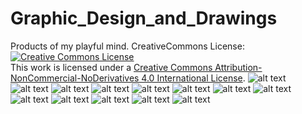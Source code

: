 # Graphic_Design_and_Drawings
Products of my playful mind. CreativeCommons License: 
<a rel="license" href="http://creativecommons.org/licenses/by-nc-nd/4.0/"><img alt="Creative Commons License" style="border-width:0" src="https://i.creativecommons.org/l/by-nc-nd/4.0/88x31.png" /></a><br />This work is licensed under a <a rel="license" href="http://creativecommons.org/licenses/by-nc-nd/4.0/">Creative Commons Attribution-NonCommercial-NoDerivatives 4.0 International License</a>.
![alt text](https://github.com/artistworking/Graphic_Design_and_Drawings/blob/master/Ariel_2.png)
![alt text](https://github.com/artistworking/Graphic_Design_and_Drawings/blob/master/Asset%205.png)
![alt text](https://github.com/artistworking/Graphic_Design_and_Drawings/blob/master/Asset%206.png)
![alt text](https://github.com/artistworking/Graphic_Design_and_Drawings/blob/master/Cell_DNA_Histones.png)
![alt text](https://github.com/artistworking/Graphic_Design_and_Drawings/blob/master/DNA_Sequencing.png)
![alt text](https://github.com/artistworking/Graphic_Design_and_Drawings/blob/master/DNA_Translation.png)
![alt text](https://github.com/artistworking/Graphic_Design_and_Drawings/blob/master/ExomeCapture.png)
![alt text](https://github.com/artistworking/Graphic_Design_and_Drawings/blob/master/Inuits.png)
![alt text](https://github.com/artistworking/Graphic_Design_and_Drawings/blob/master/Mutation.png)
![alt text](https://github.com/artistworking/Graphic_Design_and_Drawings/blob/master/PP.png)
![alt text](https://github.com/artistworking/Graphic_Design_and_Drawings/blob/master/Raven.png)
![alt text](https://github.com/artistworking/Graphic_Design_and_Drawings/blob/master/Tree_Cover.png)
![alt text](https://github.com/artistworking/Graphic_Design_and_Drawings/blob/master/Virus.png)
